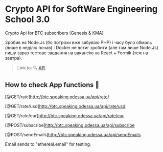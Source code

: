 # Crypto API for SoftWare Engineering School 3.0

Crypto Api for BTC subscribers (Genesis &amp; KMA)

Зробив на Node.Js (бо потрохи вже забуваю PHP) і часу було обмаль (лише в неділю почав) 
і Docker не встиг зробити (але там лише Node.Js) 
пишу зараз тестове завдання на вакансію на React + Formik (теж на завтра).

> Link to: 🔍 [API]([http://rss-reader.speaking.odessa.ua](http://btc.speaking.odessa.ua/api/))

## How to check App functions  🚀

[@GET/rate]http://btc.speaking.odessa.ua/api/rate/

[@GET/rate/usd]http://btc.speaking.odessa.ua/api/rate/usd

[@GET/rate/eur]http://btc.speaking.odessa.ua/api/rate/eur

[@POST/subscribe]http://btc.speaking.odessa.ua/api/subscribe

[@POST/sendEmails]http://btc.speaking.odessa.ua/api/sendEmails


Email sends to "ethereal.email" for testing.
